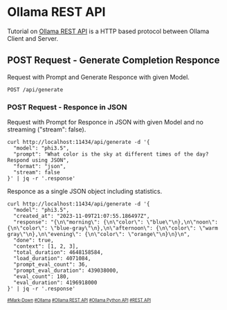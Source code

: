 # Ollama REST API
Tutorial on [Ollama REST API](https://github.com/ollama/ollama/blob/main/docs/api.md) is a HTTP based protocol between Ollama Client and Server.

## POST Request - Generate Completion Responce
Request with Prompt and Generate Responce with given Model.
```
POST /api/generate
```
### POST Request - Responce in JSON
Request with Prompt for Responce in JSON with given Model and no streaming ("stream": false).
```
curl http://localhost:11434/api/generate -d '{
  "model": "phi3.5",
  "prompt": "What color is the sky at different times of the day? Respond using JSON",
  "format": "json",
  "stream": false
}' | jq -r '.response'
```
Responce as a single JSON object including statistics.
```
curl http://localhost:11434/api/generate -d '{
  "model": "phi3.5",
  "created_at": "2023-11-09T21:07:55.186497Z",
  "response": "{\n\"morning\": {\n\"color\": \"blue\"\n},\n\"noon\": {\n\"color\": \"blue-gray\"\n},\n\"afternoon\": {\n\"color\": \"warm gray\"\n},\n\"evening\": {\n\"color\": \"orange\"\n}\n}\n",
  "done": true,
  "context": [1, 2, 3],
  "total_duration": 4648158584,
  "load_duration": 4071084,
  "prompt_eval_count": 36,
  "prompt_eval_duration": 439038000,
  "eval_count": 180,
  "eval_duration": 4196918000
}' | jq -r '.response'
```
<sub><sub>
[#Mark-Down](https://daringfireball.net/projects/markdown/)
[#Ollama](https://github.com/ollama)
[#Ollama REST API](https://github.com/ollama/ollama/blob/main/docs/api.md)
[#Ollama Python API](https://github.com/ollama/ollama-python)
[#REST API](https://www.ibm.com/topics/rest-apis)
